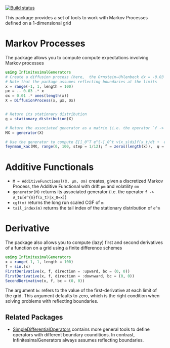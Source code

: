 [![Build status](https://github.com/matthieugomez/InfinitesimalGenerators.jl/workflows/CI/badge.svg)](https://github.com/matthieugomez/InfinitesimalGenerators.jl/actions)

This package provides a set of tools to work with Markov Processes defined on a 1-dimensional grid



# Markov Processes
The package allows you to compute compute expectations involving Markov processes

```julia
using InfinitesimalGenerators
# Create a diffusion process (here,  the Ornstein–Uhlenbeck dx = -0.03 * x * dt + 0.01 * dZ_t)
# Note that the package assumes reflecting boundaries at the limits
x = range(-1, 1, length = 100)
μx = .- 0.03 .* x
σx = 0.01 .* ones(length(x))
X = DiffusionProcess(x, μx, σx)


# Return its stationary distribution 
g = stationary_distribution(X)

# Return the associated generator as a matrix (i.e. the operator `f -> ∂_tE[f(x_t)|x_0=x]`)
MX = generator(X)

# Use the generator to compute E[∫_0^T e^{-∫_0^t v(x_s)ds}f(x_t)dt +  e^{-∫_0^T v(x_s)ds}ψ(x_T) | x_0 = x]
feynman_kac(MX, range(0, 100, step = 1/12); f = zeros(length(x)),  ψ = ones(length(x)), v = zeros(length(x)))
```

# Additive Functionals
- `M = AdditiveFunctional(X, μm, σm)` creates, given a discretized Markov Process, the Additive Functional with drift  `μm` and volatility `σm`
- `generator(M)` returns its associated generator (i.e. the operator `f -> ∂_tE[e^{m}f(x_t)|x_0=x]`)
- `cgf(m)` returns the long run scaled CGF of `m` 
- `tail_index(m)` returns the tail index of the stationary distribution of `e^m`



# Derivative
The package also allows you to compute (lazy) first and second derivatives of a function on a grid using a finite difference schemes

```julia
using InfinitesimalGenerators
x = range(-1, 1, length = 100)
f = sin.(x)
FirstDerivative(x, f, direction = :upward, bc = (0, 0))
FirstDerivative(x, f, direction = :downward, bc = (0, 0))
SecondDerivative(x, f, bc = (0, 0))
```
The argument `bc` refers to the value of the first-derivative at each limit of the grid. This argument defaults to zero, which is the right condition when solving problems with reflecting boundaries.


## Related Packages
- [SimpleDifferentialOperators](https://github.com/QuantEcon/SimpleDifferentialOperators.jl) contains more general tools to define operators with different boundary counditions. In contrast, InfinitesimalGenerators always assumes reflecting boundaries.
